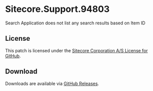 # Sitecore.Support.94803
Search Application does not list any search results based on Item ID

## License  
This patch is licensed under the [Sitecore Corporation A/S License for GitHub](https://github.com/sitecoresupport/Sitecore.Support.94803/blob/master/LICENSE).  

## Download  
Downloads are available via [GitHub Releases](https://github.com/sitecoresupport/Sitecore.Support.94803/releases).  
